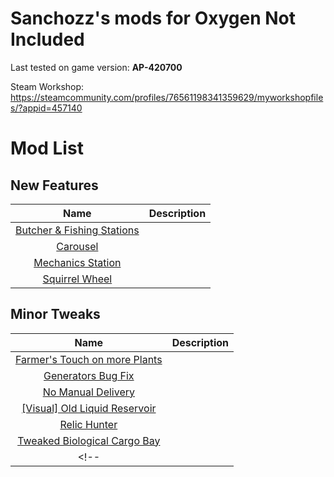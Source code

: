 # Sanchozz's mods for Oxygen Not Included
Last tested on game version: **AP-420700**

Steam Workshop: https://steamcommunity.com/profiles/76561198341359629/myworkshopfiles/?appid=457140

# Mod List

## New Features
|  **Name**  |  **Description**  |
| :--------: | :---------------: |
| [Butcher & Fishing Stations](https://steamcommunity.com/sharedfiles/filedetails/?id=1907824546) |  |
| [Carousel](https://steamcommunity.com/sharedfiles/filedetails/?id=1899088142) |  |
| [Mechanics Station](https://steamcommunity.com/sharedfiles/filedetails/?id=1938117526) |  |
| [Squirrel Wheel](https://steamcommunity.com/sharedfiles/filedetails/?id=2086704949) |  |

## Minor Tweaks
|  **Name**  |  **Description**  |
| :--------: | :---------------: |
| [Farmer's Touch on more Plants](https://steamcommunity.com/sharedfiles/filedetails/?id=1933433002) |  |
| [Generators Bug Fix](https://steamcommunity.com/sharedfiles/filedetails/?id=2090191873) |  |
| [No Manual Delivery](https://steamcommunity.com/sharedfiles/filedetails/?id=2047308624) |  |
| [[Visual] Old Liquid Reservoir](https://steamcommunity.com/sharedfiles/filedetails/?id=1904543022) |  |
| [Relic Hunter](https://steamcommunity.com/sharedfiles/filedetails/?id=1927259233) |  |
| [Tweaked Biological Cargo Bay](https://steamcommunity.com/sharedfiles/filedetails/?id=1891479671) |  |
<!--| []() |  |-->
